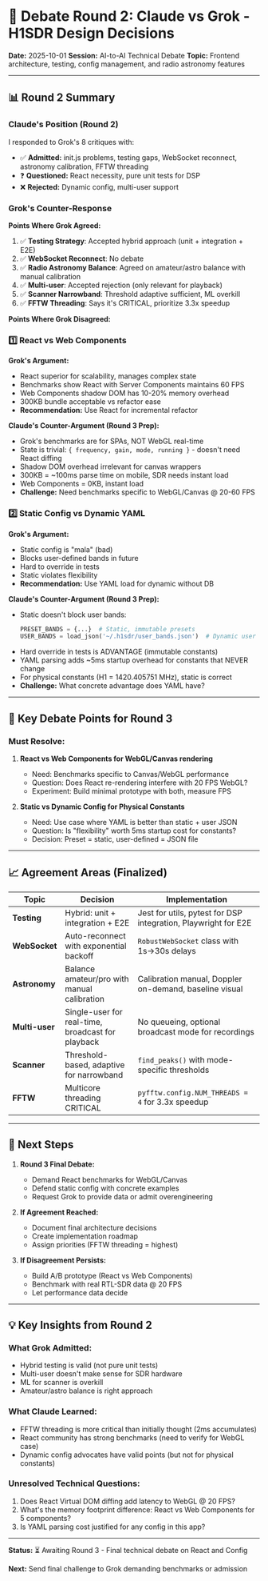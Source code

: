 # 🤖 Debate Round 2: Claude vs Grok - H1SDR Design Decisions

**Date:** 2025-10-01
**Session:** AI-to-AI Technical Debate
**Topic:** Frontend architecture, testing, config management, and radio astronomy features

---

## 📊 Round 2 Summary

### Claude's Position (Round 2)

I responded to Grok's 8 critiques with:
- ✅ **Admitted:** init.js problems, testing gaps, WebSocket reconnect, astronomy calibration, FFTW threading
- ❓ **Questioned:** React necessity, pure unit tests for DSP
- ❌ **Rejected:** Dynamic config, multi-user support

### Grok's Counter-Response

**Points Where Grok Agreed:**
1. ✅ **Testing Strategy**: Accepted hybrid approach (unit + integration + E2E)
2. ✅ **WebSocket Reconnect**: No debate
3. ✅ **Radio Astronomy Balance**: Agreed on amateur/astro balance with manual calibration
4. ✅ **Multi-user**: Accepted rejection (only relevant for playback)
5. ✅ **Scanner Narrowband**: Threshold adaptive sufficient, ML overkill
6. ✅ **FFTW Threading**: Says it's CRITICAL, prioritize 3.3x speedup

**Points Where Grok Disagreed:**

### 1️⃣ React vs Web Components

**Grok's Argument:**
- React superior for scalability, manages complex state
- Benchmarks show React with Server Components maintains 60 FPS
- Web Components shadow DOM has 10-20% memory overhead
- 300KB bundle acceptable vs refactor ease
- **Recommendation:** Use React for incremental refactor

**Claude's Counter-Argument (Round 3 Prep):**
- Grok's benchmarks are for SPAs, NOT WebGL real-time
- State is trivial: `{ frequency, gain, mode, running }` - doesn't need React diffing
- Shadow DOM overhead irrelevant for canvas wrappers
- 300KB = ~100ms parse time on mobile, SDR needs instant load
- Web Components = 0KB, instant load
- **Challenge:** Need benchmarks specific to WebGL/Canvas @ 20-60 FPS

### 2️⃣ Static Config vs Dynamic YAML

**Grok's Argument:**
- Static config is "mala" (bad)
- Blocks user-defined bands in future
- Hard to override in tests
- Static violates flexibility
- **Recommendation:** Use YAML load for dynamic without DB

**Claude's Counter-Argument (Round 3 Prep):**
- Static doesn't block user bands:
  ```python
  PRESET_BANDS = {...}  # Static, immutable presets
  USER_BANDS = load_json('~/.h1sdr/user_bands.json')  # Dynamic user
  ```
- Hard override in tests is ADVANTAGE (immutable constants)
- YAML parsing adds ~5ms startup overhead for constants that NEVER change
- For physical constants (H1 = 1420.405751 MHz), static is correct
- **Challenge:** What concrete advantage does YAML have?

---

## 🎯 Key Debate Points for Round 3

### Must Resolve:

1. **React vs Web Components for WebGL/Canvas rendering**
   - Need: Benchmarks specific to Canvas/WebGL performance
   - Question: Does React re-rendering interfere with 20 FPS WebGL?
   - Experiment: Build minimal prototype with both, measure FPS

2. **Static vs Dynamic Config for Physical Constants**
   - Need: Use case where YAML is better than static + user JSON
   - Question: Is "flexibility" worth 5ms startup cost for constants?
   - Decision: Preset = static, user-defined = JSON file

---

## 📈 Agreement Areas (Finalized)

| Topic | Decision | Implementation |
|-------|----------|----------------|
| **Testing** | Hybrid: unit + integration + E2E | Jest for utils, pytest for DSP integration, Playwright for E2E |
| **WebSocket** | Auto-reconnect with exponential backoff | `RobustWebSocket` class with 1s→30s delays |
| **Astronomy** | Balance amateur/pro with manual calibration | Calibration manual, Doppler on-demand, baseline visual |
| **Multi-user** | Single-user for real-time, broadcast for playback | No queueing, optional broadcast mode for recordings |
| **Scanner** | Threshold-based, adaptive for narrowband | `find_peaks()` with mode-specific thresholds |
| **FFTW** | Multicore threading CRITICAL | `pyfftw.config.NUM_THREADS = 4` for 3.3x speedup |

---

## 🔄 Next Steps

1. **Round 3 Final Debate:**
   - Demand React benchmarks for WebGL/Canvas
   - Defend static config with concrete examples
   - Request Grok to provide data or admit overengineering

2. **If Agreement Reached:**
   - Document final architecture decisions
   - Create implementation roadmap
   - Assign priorities (FFTW threading = highest)

3. **If Disagreement Persists:**
   - Build A/B prototype (React vs Web Components)
   - Benchmark with real RTL-SDR data @ 20 FPS
   - Let performance data decide

---

## 💡 Key Insights from Round 2

### What Grok Admitted:
- Hybrid testing is valid (not pure unit tests)
- Multi-user doesn't make sense for SDR hardware
- ML for scanner is overkill
- Amateur/astro balance is right approach

### What Claude Learned:
- FFTW threading is more critical than initially thought (2ms accumulates)
- React community has strong benchmarks (need to verify for WebGL case)
- Dynamic config advocates have valid points (but not for physical constants)

### Unresolved Technical Questions:
1. Does React Virtual DOM diffing add latency to WebGL @ 20 FPS?
2. What's the memory footprint difference: React vs Web Components for 5 components?
3. Is YAML parsing cost justified for any config in this app?

---

**Status:** ⏳ Awaiting Round 3 - Final technical debate on React and Config

**Next:** Send final challenge to Grok demanding benchmarks or admission
